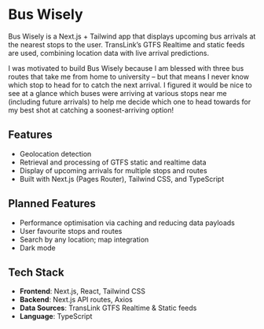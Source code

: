# Bus Wisely

Bus Wisely is a Next.js + Tailwind app that displays upcoming bus arrivals at the nearest stops to the user. TransLink’s GTFS Realtime and static feeds are used, combining location data with live arrival predictions.

I was motivated to build Bus Wisely because I am blessed with three bus routes that take me from home to university – but that means I never know which stop to head for to catch the next arrival. I figured it would be nice to see at a glance which buses were arriving at various stops near me (including future arrivals) to help me decide which one to head towards for my best shot at catching a soonest-arriving option!

## Features
- Geolocation detection
- Retrieval and processing of GTFS static and realtime data
- Display of upcoming arrivals for multiple stops and routes
- Built with Next.js (Pages Router), Tailwind CSS, and TypeScript

## Planned Features
- Performance optimisation via caching and reducing data payloads
- User favourite stops and routes
- Search by any location; map integration
- Dark mode

## Tech Stack
- **Frontend**: Next.js, React, Tailwind CSS
- **Backend**: Next.js API routes, Axios
- **Data Sources**: TransLink GTFS Realtime & Static feeds
- **Language**: TypeScript
